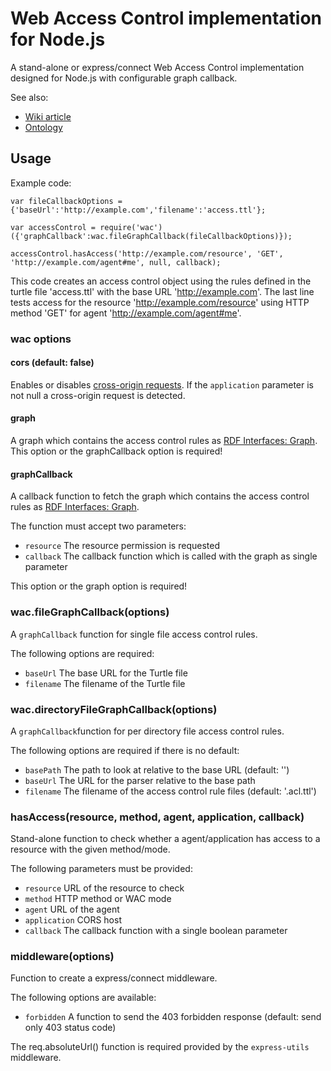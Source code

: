 # Web Access Control implementation for Node.js

A stand-alone or express/connect Web Access Control implementation designed for Node.js with configurable graph callback.

See also:

* [Wiki article](http://www.w3.org/wiki/WebAccessControl)
* [Ontology](http://www.w3.org/ns/auth/acl)

## Usage

Example code:

`var fileCallbackOptions = {'baseUrl':'http://example.com','filename':'access.ttl'};`

`var accessControl = require('wac')({'graphCallback':wac.fileGraphCallback(fileCallbackOptions)});`

`accessControl.hasAccess('http://example.com/resource', 'GET', 'http://example.com/agent#me', null, callback);`

This code creates an access control object using the rules defined in the turtle file 'access.ttl' with the base URL 'http://example.com'.
The last line tests access for the resource 'http://example.com/resource' using HTTP method 'GET' for agent 'http://example.com/agent#me'.

### wac options

#### cors (default: false)

Enables or disables [cross-origin requests](http://www.w3.org/TR/cors/). If the `application` parameter is not null a cross-origin request is detected.

#### graph

A graph which contains the access control rules as [RDF Interfaces: Graph](http://www.w3.org/TR/rdf-interfaces/#graphs). This option or the graphCallback option is required!

#### graphCallback

A callback function to fetch the graph which contains the access control rules as [RDF Interfaces: Graph](http://www.w3.org/TR/rdf-interfaces/#graphs).

The function must accept two parameters:

* `resource` The resource permission is requested
* `callback` The callback function which is called with the graph as single parameter

This option or the graph option is required!

### wac.fileGraphCallback(options)

A `graphCallback` function for single file access control rules.

The following options are required:

* `baseUrl` The base URL for the Turtle file
* `filename` The filename of the Turtle file

### wac.directoryFileGraphCallback(options)

A `graphCallback`function for per directory file access control rules.

The following options are required if there is no default:

* `basePath` The path to look at relative to the base URL (default: '')
* `baseUrl` The URL for the parser relative to the base path
* `filename` The filename of the access control rule files (default: '.acl.ttl')

### hasAccess(resource, method, agent, application, callback)

Stand-alone function to check whether a agent/application has access to a resource with the given method/mode.

The following parameters must be provided:

* `resource` URL of the resource to check
* `method` HTTP method or WAC mode
* `agent` URL of the agent
* `application` CORS host
* `callback` The callback function with a single boolean parameter

### middleware(options)

Function to create a express/connect middleware.

The following options are available:

* `forbidden` A function to send the 403 forbidden response (default: send only 403 status code)

The req.absoluteUrl() function is required provided by the `express-utils` middleware.
